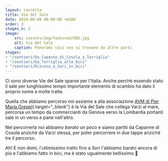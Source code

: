 ```yaml
---
layout: raccolta
title: Via del Sale
date: 2019-06-08 00:00:00 +0100
order: 2
stages_n: 2
image:
    src: /assets/img/featured/VDS.jpg
    alt: Via del Sale
    caption: Panorami così non si trovano da altre parti
stages:
- "/sentieri/Da_Capanne_di_Cosola_a_Torriglia"
- "/sentieri/Da_Torriglia_alle_bici"
- "/sentieri/Discesa_a_Sori_in_bici"
---
```


Ci sono diverse Vie del Sale sparse per l'Italia. Anche perchè essendo stato il sale per lunghissimo tempo importante
elemento di scambio ha dato il proprio nome a molte tratte.

Quella che abbiamo percorso noi assieme a alla associazione [AVM di Pier Maria Greppi](https://sites.google.com/view/avm-trekking){:target="_blank"}
è la Via del Sale che collega Varzi al mare, percorsa un tempo da commercianti da Genova verso la Lombardia portanti sale in un verso e pane nell'altro.

Nel percorrerla noi abbiamo _barato_ un poco e siamo partiti da Capanne di Cosola anzichè da Varzi stessa, per poter 
percorrere in due tappe anziché tre il percorso.

Ah! E non domi, l'ultimissimo tratto fino a Sori l'abbiamo barato ancora di più e l'abbiamo fatto in bici, ma è stato ugualmente bellissimo :rainbow: